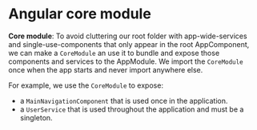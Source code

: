 Angular core module
=====================================================

**Core module**:
To avoid cluttering our root folder with app-wide-services and single-use-components that only appear in the root AppComponent, 
we can make a `CoreModule` an use it to bundle and expose those components and services to the AppModule. We import the `CoreModule` once when the app starts and never import anywhere else.

For example, we use the `CoreModule` to expose:
- a `MainNavigationComponent` that is used once in the application.
- a `UserService` that is used throughout the application and must be a singleton.